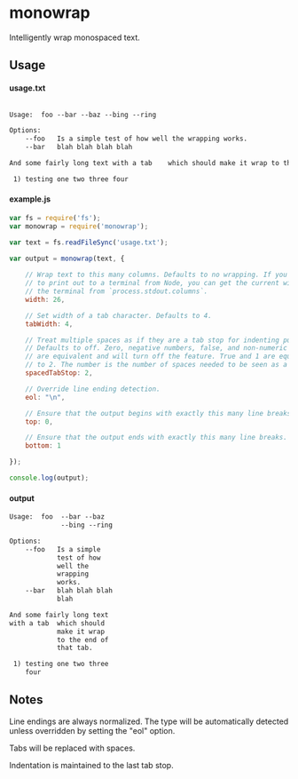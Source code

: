 monowrap
========

Intelligently wrap monospaced text.

Usage
-----

#### usage.txt
```txt

Usage:	foo	--bar --baz --bing --ring

Options:
	--foo	Is a simple test of how well the wrapping works.
	--bar	blah blah blah blah

And some fairly long text with a tab	which should make it wrap to the end of that tab.

 1)	testing one two three four
```

#### example.js
```js
var fs = require('fs');
var monowrap = require('monowrap');

var text = fs.readFileSync('usage.txt');

var output = monowrap(text, {
	
	// Wrap text to this many columns. Defaults to no wrapping. If you're going
	// to print out to a terminal from Node, you can get the current width of
	// the terminal from `process.stdout.columns`.
	width: 26,

	// Set width of a tab character. Defaults to 4.
	tabWidth: 4,

	// Treat multiple spaces as if they are a tab stop for indenting purposes.
	// Defaults to off. Zero, negative numbers, false, and non-numeric values
	// are equivalent and will turn off the feature. True and 1 are equivalent
	// to 2. The number is the number of spaces needed to be seen as a tab stop.
	spacedTabStop: 2,

	// Override line ending detection.
	eol: "\n",

	// Ensure that the output begins with exactly this many line breaks.
	top: 0,

	// Ensure that the output ends with exactly this many line breaks.
	bottom: 1

});

console.log(output);
```

#### output
```txt
Usage:  foo  --bar --baz
             --bing --ring

Options:
    --foo   Is a simple
            test of how
            well the
            wrapping
            works.
    --bar   blah blah blah
            blah

And some fairly long text
with a tab  which should
            make it wrap
            to the end of
            that tab.

 1) testing one two three
    four

```

Notes
-----

Line endings are always normalized. The type will be automatically detected unless overridden by setting the "eol"
option.

Tabs will be replaced with spaces.

Indentation is maintained to the last tab stop.